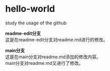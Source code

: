 # hello-world
study the usage of the github

**readme-edit分支**  
这是在readme-edit分支对readme.md进行的修改。

**main分支**  
这是在main分支对readme.md添加的修改内容。  
main分支对readme.md又进行了修改。
